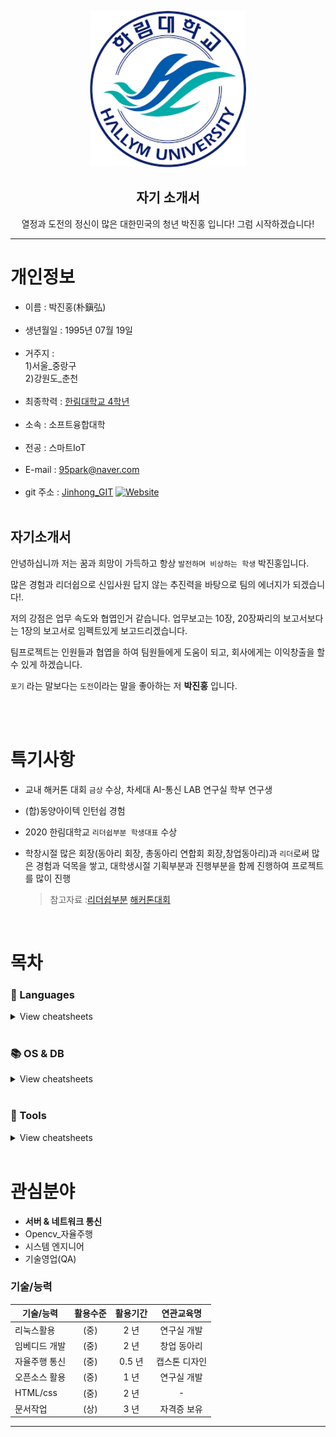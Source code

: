 
<p align="center"><img src="/hallym.png" width="250" height="250"></p>  
  <h2 align="center">자기 소개서</h2>
    <p align="center">열정과 도전의 정신이 많은 대한민국의 청년 박진홍 입니다! 그럼 시작하겠습니다!</p>  

---    
  
  
# 개인정보  
* 이름        : 박진홍(朴鎭弘)<br><br>
* 생년월일    : 1995년 07월 19일<br><br>
* 거주지      :  
  1)서울_중랑구    
  2)강원도_춘천<br><br>
* 최종학력        : [한림대학교 4학년][hallym]<br><br>
* 소속 : 소프트융합대학<br><br>    
* 전공 : 스마트IoT<br><br>  
* E-mail : 95park@naver.com<br><br> 
* git 주소 : [Jinhong_GIT][github] [![Website](https://img.shields.io/website?color=blue&down_message=Go&label=Github&style=plastic&up_color=blue&url=https%3A%2F%2Fhttps%3A%2F%2Fgithub.com%2FHallymhongE%2FResume%2Fblob%2Fmaster%2FREADME.md)](https://github.com/HallymhongE/Resume)<br><br>

## 자기소개서
 안녕하십니까 저는 꿈과 희망이 가득하고 항상 `발전하며 비상하는 학생` 박진홍입니다.
 
 많은 경험과 리더쉽으로 신입사원 답지 않는 추진력을 바탕으로 팀의 에너지가 되겠습니다!.
 
 저의 강점은 업무 속도와 협엽인거 같습니다. 업무보고는 10장, 20장짜리의 보고서보다는 1장의 보고서로 임펙트있게 보고드리겠습니다.
 
 팀프로젝트는 인원들과 협엽을 하여 팀원들에게 도움이 되고, 회사에게는 이익창출을 할 수 있게 하겠습니다.
 
 `포기` 라는 말보다는 `도전`이라는 말을 좋아하는 저 <strong>박진홍</strong> 입니다.
 
 
<br><br>

# 특기사항
* 교내 해커톤 대회 `금상` 수상, 차세대 AI-통신 LAB 연구실 학부 연구생  

* (합)동양아이텍 인턴쉽 경험  

* 2020 한림대학교 `리더쉽부분 학생대표` 수상  

* 학창시절 많은 회장(동아리 회장, 총동아리 연합회 회장,창업동아리)과 `리더`로써 많은 경험과 덕목을 쌓고, 대학생시절 기획부분과 진행부분을 함께 진행하여 프로젝트를 많이 진행  
    >참고자료 :[리더쉽부분][hallym_1] [해커톤대회][hallym_2]

<br>

# 목차

### 📃 Languages

<details>
<summary>View cheatsheets</summary>

<br>

 - `C` <br><br>
 - `C++` <br><br>
 - Python <br><br>
 - Java <br><br>
 
 </details>

<br>

 ### 📚 OS & DB
<details>
<summary>View cheatsheets</summary>
<br>

 - window <br><br>
 - `Linux` <br><br>
 - Audiono <br><br>
 - `RasberryPi` <br><br>
 - SQL<br><br>
 </details>

<br>

### 🔧 Tools
<details>
<summary>View cheatsheets</summary>
<br>
 
 - TCP/IP 프로토콜<br><br>
 - git<br><br>
 - HTML/CSS<br><br>
 - VIM<br><br>
 - `Ubuntu`,Centos<br><br>
 </details>

<br>

# 관심분야
* **서버 & 네트워크 통신**
* Opencv_자율주행
* 시스템 엔지니어
* 기술영업(QA)

### 기술/능력

|기술/능력|활용수준|활용기간|연관교육명|
|---|:---:|:---:|:---:|
|리눅스활용|(중)|2 년|연구실 개발|
|임베디드 개발|(중)|2 년|창업 동아리|
|자율주행 통신|(중)|0.5 년|캡스톤 디자인|
|오픈소스 활용|(중)|1 년|연구실 개발|
|HTML/css|(중)|2 년|-|
|문서작업|(상)|3 년|자격증 보유|


---  


[hallym]:http://hallym.ac.kr
[github]:http://github.com/HallymhongE
[hallym_1]:http://blog.naver.com/PostView.nhn?blogId=hallymde1330&logNo=221727885654&categoryNo=62&parentCategoryNo=62&from=thumbnailList
[hallym_2]:https://fb.watch/1x1BlZr3L9/
